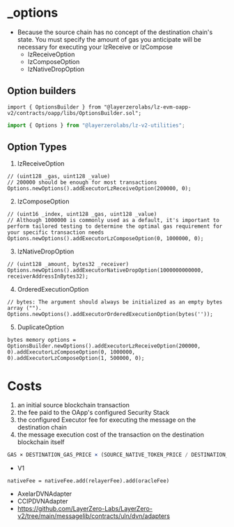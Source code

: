 # \_options

- Because the source chain has no concept of the destination chain's state. You must specify the amount of gas you anticipate will be necessary for executing your lzReceive or lzCompose
  - lzReceiveOption
  - lzComposeOption
  - lzNativeDropOption

## Option builders

```solidity
import { OptionsBuilder } from "@layerzerolabs/lz-evm-oapp-v2/contracts/oapp/libs/OptionsBuilder.sol";
```

```js
import { Options } from "@layerzerolabs/lz-v2-utilities";
```

## Option Types

1. lzReceiveOption

```solidity
// (uint128 _gas, uint128 _value)
// 200000 should be enough for most transactions
Options.newOptions().addExecutorLzReceiveOption(200000, 0);
```

2. lzComposeOption

```solidity
// (uint16 _index, uint128 _gas, uint128 _value)
// Although 1000000 is commonly used as a default, it's important to perform tailored testing to determine the optimal gas requirement for your specific transaction needs
Options.newOptions().addExecutorLzComposeOption(0, 1000000, 0);
```

3. lzNativeDropOption

```solidity
// (uint128 _amount, bytes32 _receiver)
Options.newOptions().addExecutorNativeDropOption(1000000000000, receiverAddressInBytes32);
```

4. OrderedExecutionOption

```solidity
// bytes: The argument should always be initialized as an empty bytes array ("").
Options.newOptions().addExecutorOrderedExecutionOption(bytes(''));
```

5. DuplicateOption

```solidity
bytes memory options = OptionsBuilder.newOptions().addExecutorLzReceiveOption(200000, 0).addExecutorLzComposeOption(0, 1000000, 0).addExecutorLzComposeOption(1, 500000, 0);
```

# Costs

1. an initial source blockchain transaction
2. the fee paid to the OApp's configured Security Stack
3. the configured Executor fee for executing the message on the destination chain
4. the message execution cost of the transaction on the destination blockchain itself

```js
GAS × DESTINATION_GAS_PRICE × (SOURCE_NATIVE_TOKEN_PRICE / DESTINATION_NATIVE_TOKEN_PRICE)
```

- V1

```solidity
nativeFee = nativeFee.add(relayerFee).add(oracleFee)
```

- AxelarDVNAdapter
- CCIPDVNAdapter
- https://github.com/LayerZero-Labs/LayerZero-v2/tree/main/messagelib/contracts/uln/dvn/adapters
